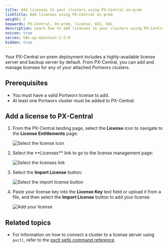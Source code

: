 ```yaml
---
title: Add licenses to your clusters using PX-Central on-prem
linkTitle: Add licenses using PX-Central on-prem
weight: 2
keywords: PX-Central, On-prem, license, GUI, k8s
description: Learn how to add licenses to your clusters using PX-Central On-prem.
noicon: true
series: k8s-op-maintain-1-2-0
hidden: true
---
```


Your PX-Central on-prem deployment includes a highly-available license server and backup server by default. From PX-Central, you can add and manage licenses for any of your attached Portworx clusters.

## Prerequisites

* You must have a valid Portworx license to add.
* At least one Portworx cluster must be added to PX-Central.

## Add a license to PX-Central

1. From the PX-Central landing page, select the **License** icon to navigate to the **License Entitlements** page:

    ![Select the license icon](/img/select-the-license-icon.png)

2. <!-- On the tile for your cluster, --> Select the **Licenses** link to go to the license management page:

    ![Select the licenses link](/img/select-the-licenses-link.png)

3. Select the **Import License** button:

    ![Select the import license button](/img/select-the-import-license-button.png)

4. Paste your license key into the **License Key** text field or upload it from a file, and then select the **Import License** button to add your license:

    ![Add your license](/img/add-your-license.png)

<!-- verification failed with "Auth failed" message, probably due to testing config. -->

## Related topics

* For information on how to connect a cluster to a license server using `pxctl`, refer to the [pxctl setls command reference](/reference/cli/license/#connect-to-a-license-server).
